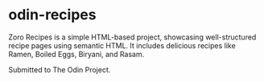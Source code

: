 # odin-recipes

Zoro Recipes is a simple HTML-based project, showcasing well-structured recipe pages using semantic HTML. 
It includes delicious recipes like Ramen, Boiled Eggs, Biryani, and Rasam.

Submitted to The Odin Project.